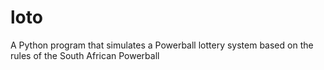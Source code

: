 # loto

A Python program that simulates a Powerball lottery system based on the rules of the South African Powerball
